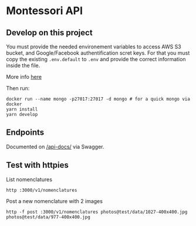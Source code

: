 # Montessori API

## Develop on this project

You must provide the needed environement variables to access AWS S3 bucket, and 
Google/Facebook authentification scret keys. For that you must copy the existing 
`.env.default` to `.env` and provide the correct information inside the file.

More info [here](https://github.com/orgs/montessori-ressources/teams/core)

Then run:
```
docker run --name mongo -p27017:27017 -d mongo # for a quick mongo via docker
yarn install
yarn develop
```

## Endpoints

Documented on [/api-docs/](https://montessori-ressources-api.herokuapp.com/api-docs/)
via Swagger.

## Test with httpies

List nomenclatures

```
http :3000/v1/nomenclatures
```

Post a new nomenclature with 2 images

```
http -f post :3000/v1/nomenclatures photos@test/data/1027-400x400.jpg photos@test/data/977-400x400.jpg
```
